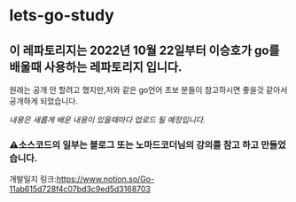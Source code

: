 # lets-go-study
## 이 레파토리지는 2022년 10월 22일부터 이승호가 go를 배울때 사용하는 레파토리지 입니다.
원래는 공개 안 할려고 했지만,저와 같은 go언어 초보 분들이 참고하시면 좋을것 같아서 공개하게 되었습니다.

*내용은 새롭게 배운 내용이 있을때마다 업로드 될 예정입니다.*
### ⚠️소스코드의 일부는 블로그 또는 노마드코더님의 강의를 참고 하고 만들었습니다.
개발일지 링크:https://www.notion.so/Go-11ab615d728f4c07bd3c9ed5d3168703
